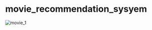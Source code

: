 # movie_recommendation_sysyem

![movie_1](https://github.com/user-attachments/assets/16e9a8c8-8e6b-4738-9e1c-88f4e8da8ea1)
